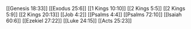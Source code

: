 [[Genesis 18:33]]
[[Exodus 25:6]]
[[1 Kings 10:10]]
[[2 Kings 5:5]]
[[2 Kings 5:9]]
[[2 Kings 20:13]]
[[Job 4:2]]
[[Psalms 4:4]]
[[Psalms 72:10]]
[[Isaiah 60:6]]
[[Ezekiel 27:22]]
[[Luke 24:15]]
[[Acts 25:23]]
